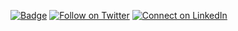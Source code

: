 [![Badge](https://x2y4cj1xt1lj.runkit.sh)](https://changyu.io/) [![Follow on Twitter](https://img.shields.io/badge/--twitter?label=Twitter&logo=Twitter&style=social)](https://twitter.com/g1n0st_yc) [![Connect on LinkedIn](https://img.shields.io/badge/--linkedin?label=LinkedIn&logo=LinkedIn&style=social)](https://www.linkedin.com/in/yuchang01)

